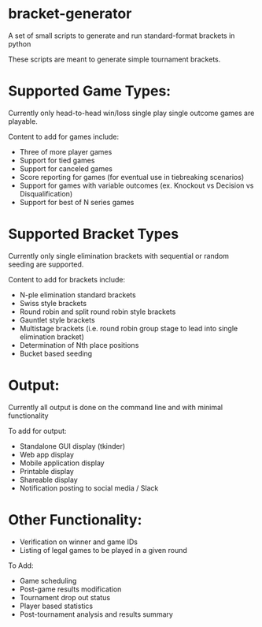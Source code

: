 # bracket-generator
A set of small scripts to generate and run standard-format brackets in python

These scripts are meant to generate simple tournament brackets.

# Supported Game Types:
Currently only head-to-head win/loss single play single outcome games are playable. 

Content to add for games include:
 - Three of more player games
 - Support for tied games
 - Support for canceled games
 - Score reporting for games (for eventual use in tiebreaking scenarios)
 - Support for games with variable outcomes (ex. Knockout vs Decision vs Disqualification)
 - Support for best of N series games

# Supported Bracket Types
Currently only single elimination brackets with sequential or random seeding are supported. 

Content to add for brackets include:
 - N-ple elimination standard brackets
 - Swiss style brackets
 - Round robin and split round robin style brackets
 - Gauntlet style brackets
 - Multistage brackets (i.e. round robin group stage to lead into single elimination bracket)
 - Determination of Nth place positions
 - Bucket based seeding


# Output:
Currently all output is done on the command line and with minimal functionality

To add for output:
 - Standalone GUI display (tkinder)
 - Web app display 
 - Mobile application display
 - Printable display
 - Shareable display
 - Notification posting to social media / Slack 

# Other Functionality:
 - Verification on winner and game IDs
 - Listing of legal games to be played in a given round
 
 To Add:
  - Game scheduling
  - Post-game results modification
  - Tournament drop out status
  - Player based statistics
  - Post-tournament analysis and results summary

